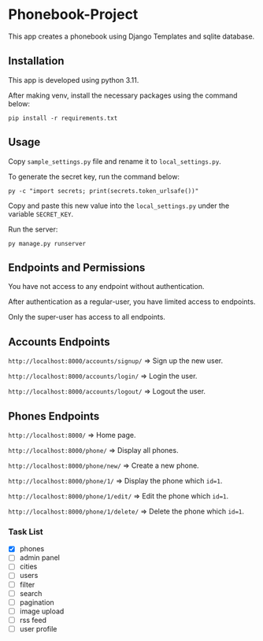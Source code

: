 # Phonebook-Project

This app creates a phonebook using Django Templates and sqlite database.

## Installation

This app is developed using python 3.11.

After making venv, install the necessary packages using the command below:

```
pip install -r requirements.txt
```

## Usage

Copy `sample_settings.py` file and rename it to `local_settings.py`.

To generate the secret key, run the command below:

```
py -c "import secrets; print(secrets.token_urlsafe())"
```

Copy and paste this new value into the `local_settings.py` under the variable `SECRET_KEY`.

Run the server:

```
py manage.py runserver
```

## Endpoints and Permissions

You have not access to any endpoint without authentication.

After authentication as a regular-user, you have limited access to endpoints.

Only the super-user has access to all endpoints.

## Accounts Endpoints

`http://localhost:8000/accounts/signup/` => Sign up the new user.

`http://localhost:8000/accounts/login/` => Login the user.

`http://localhost:8000/accounts/logout/` => Logout the user.

## Phones Endpoints

`http://localhost:8000/`  => Home page.

`http://localhost:8000/phone/`  => Display all phones.

`http://localhost:8000/phone/new/`  => Create a new phone.

`http://localhost:8000/phone/1/`  => Display the phone which `id=1`.

`http://localhost:8000/phone/1/edit/`  => Edit the phone which `id=1`.

`http://localhost:8000/phone/1/delete/`  => Delete the phone which `id=1`.

### Task List

- [x] phones
- [ ] admin panel
- [ ] cities
- [ ] users
- [ ] filter
- [ ] search
- [ ] pagination
- [ ] image upload
- [ ] rss feed
- [ ] user profile
